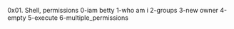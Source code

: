 0x01. Shell, permissions
0-iam betty
1-who am i
2-groups
3-new owner
4-empty
5-execute
6-multiple_permissions

